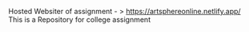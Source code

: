Hosted Websiter of assignment  - > https://artsphereonline.netlify.app/
</br>
This is a Repository for college assignment
